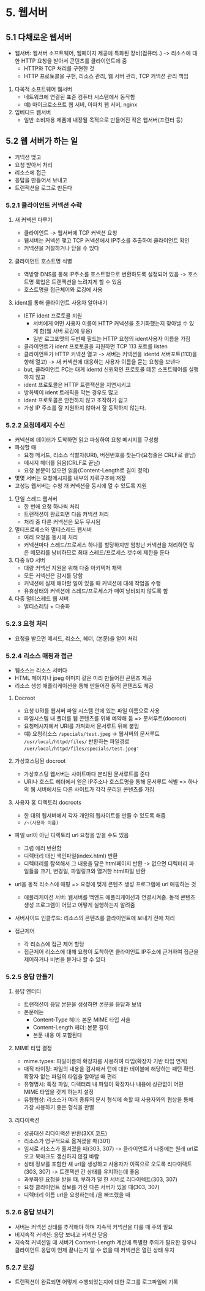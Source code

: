 # 5. 웹서버

## 5.1 다채로운 웹서버
- 웹서버: 웹서버 소프트웨어, 웹페이지 제공에 특화된 장비(컴퓨터..) -> 리소스에 대한 HTTP 요청을 받아서 콘텐츠를 클라이언트에 줌
    - HTTP와 TCP 처리를 구현한 것
    - HTTP 프로토콜을 구현, 리소스 관리, 웹 서버 관리, TCP 커넥션 관리 책임
    
1) 다목적 소프트웨어 웹서버
    - 네트워크에 연결된 표준 컴퓨터 시스템에서 동작함
    - 예) 마이크로소프트 웹 서버, 아파치 웹 서버, nginx
2) 임베디드 웹서버
    - 일반 소비자용 제품에 내장될 목적으로 만들어진 작은 웹서버(프린터 등)
    
## 5.2 웹 서버가 하는 일
- 커넥션 맺고
- 요청 받아서 처리
- 리소스에 접근
- 응답을 만들어서 보내고
- 트랜잭션을 로그로 만든다

### 5.2.1 클라이언트 커넥션 수락

1) 새 커넥션 다루기
    - 클라이언트 -> 웹서버에 TCP 커넥션 요청
    - 웹서버는 커넥션 맺고 TCP 커넥션에서 IP주소를 추출하여 클라이언트 확인
    - 커넥션을 거절하거나 닫을 수 있다
    
2) 클라이언트 호스트명 식별    
    - 역방향 DNS를 통해 IP주소를 호스트명으로 변환하도록 설정되어 있음 -> 호스트명 룩업은 트랜잭션을 느려지게 할 수 있음
    - 호스트명을 접근체어와 로깅에 사용
    
3) ident를 통해 클라이언트 사용자 알아내기
    - IETF ident 프로토콜 지원
        - 서버에게 어떤 사용자 이름이 HTTP 커넥션을 초기화했는지 찾아낼 수 있게 함(웹 서버 로깅에 유용)
        - 일반 로그포맷의 두번째 필드는 HTTP 요청의 ident사용자 이름을 가짐
    - 클라이언트가 ident 프로토콜을 지원하면 TCP 113 포트를 listen
    - 클라이언트가 HTTP 커넥션 열고 -> 서버는 커넥션을 identd 서버포트(113)을 향해 열고) -> 새 커넥션에 대응하는 사용자 이름을 묻는 요청을 보낸다
    - but, 클라이언트 PC는 대게 identd 신원확인 프로토콜 데몬 소프트웨어를 실행하지 않고
    - ident 프로토콜은 HTTP 트랜잭션을 지연시키고
    - 방화벽이 ident 트래픽을 막는 경우도 많고
    - ident 프로토콜은 안전하지 않고 조작하기 쉽고
    - 가상 IP 주소를 잘 지원하지 않아서 잘 동작하지 않는다.
    
### 5.2.2 요청메세지 수신
- 커넥션에 데이터가 도착하면 읽고 파싱하여 요청 메시지를 구성함
- 파싱할 때
    - 요청 메서드, 리소스 식별자(URI), 버전번호를 찾는다(요청줄은 CRLF로 끝남)
    - 메시지 헤더를 읽음(CRLF로 끝남)
    - 요청 본문이 있으면 읽음(Content-Length로 길이 정의)
- 몇몇 서버는 요청메시지를 내부의 자료구조에 저장
- 고성능 웹서버는 수청 개 커넥션을 동시에 열 수 있도록 지원

1. 단일 스레드 웹서버
    - 한 번에 요청 하나씩 처리
    - 트랜잭션이 완료되면 다음 커넥션 처리
    - 처리 중 다른 커넥션은 모두 무시됨
2. 멀티프로세스와 멀티스레드 웹서버
    - 여러 요청을 동시에 처리
    - 커넥션마다 스레드/프로세스 하나를 할당하지만 엄청난 커넥션을 처리하면 많은 메모리를 낭비하므로 최대 스레드/프로세스 갯수에 제한을 둔다
3. 다중 I/O 서버
    - 대량 커넥션 지원을 위해 다중 아키텍처 채택
    - 모든 커넥션은 감시를 당함 
    - 커넥션에 실제 해야할 일이 있을 때 커넥션에 대해 작업을 수행
    - 유휴상태의 커넥션에 스레드/프로세스가 매여 낭비되지 않도록 함
4. 다중 멀티스레드 웹 서버
    - 멀티스레딩 + 다중화
    
### 5.2.3 요청 처리
- 요청을 받으면 메서드, 리소스, 헤더, (본문)을 얻어 처리

### 5.2.4 리소스 매핑과 접근
- 웹소스는 리소스 서버다
- HTML 페이지나 jpeg 이미지 같은 미리 만들어진 콘텐츠 제공
- 리소스 생성 애플리케이션을 통해 만들어진 동적 콘텐츠도 제공

1. Docroot
    - 요청 URI를 웹서버 파일 시스템 안에 있는 파일 이름으로 사용
    - 파일시스템 내 폴더를 웹 콘텐츠를 위해 예약해 둠 => 문서루트(docroot)
    - 요청메시지에서 URI를 가져와서 문서루트 뒤에 붙임
    - 예) 요청리소스 ```/specials/test.jpeg``` -> 웹서버의 문서루트 ```/usr/local/httpd/files/``` 반환하는 파일경로 ```/uer/local/httpd/files/specials/test.jpeg'```
2. 가상호스팅된 docroot
    - 가상호스팅 웹서버는 사이트마다 분리된 문서루트를 준다
    - URI나 호스트 헤더에서 얻은 IP주소나 호스트명을 통해 문서루트 식별 => 하나의 웹 서버에서도 다른 사이트가 각각 분리된 콘텐츠를 가짐

3. 사용자 홈 디렉토리 docroots
    - 한 대의 웹서버에서 각자 개인의 웹사이트를 만들 수 있도록 해줌
    - ```/~(사용자 이름)```
    
- 파일 url이 아닌 디렉토리 url 요청을 받을 수도 있음
    - 그럼 에러 반환함
    - 디렉터리 대신 색인파일(index.html) 반환
    - 디렉터리를 탐색해서 그 내용을 담은 html페이지 반환 -> 없으면 디렉터리 파일들을 크기, 변경일, 파일링크와 열거한 html파일 반환
    
- url을 동적 리소스에 매핑 => 요청에 맺게 콘텐츠 생성 프로그램에 url 매핑하는 것
    - 애플리케이션 서버: 웹서버를 백엔드 애플리케이션과 연결시켜줌. 동적 콘텐츠 생성 프로그램이 어딨고 어떻게 실행하는지 알려줌
- 서버사이드 인클루드: 리소스의 콘텐츠를 클라이언트에 보내기 전에 처리
- 접근제어
    - 각 리소스에 접근 제어 할당
    - 접근제어 리소스에 대해 요청이 도착하면 클라이언트 IP주소에 근거하여 접근을 제어하거나 비번을 묻거나 할 수 있다
    
### 5.2.5 응답 만들기
1. 응답 엔터티
    - 트랜잭션이 응답 본문을 생성하면 본문을 응답과 보냄
    - 본문에는
        - Content-Type 헤더: 본문 MIME 타입 서술 
        - Content-Length 헤더: 본문 길이
        - 본문 내용 이 포함된다
    
2. MIME 타입 결정
    - mime.types: 파일이름의 확장자를 사용하여 타입(확장자 기반 타입 연계)
    - 매직 타이핑: 파일의 내용을 검사해서 턴에 대한 테이블에 해당하는 패턴 확인. 확장자 없는 파일의 타입을 알아낼 때 편리
    - 유형명시: 특정 파일, 디렉터리 내 파일이 확장자나 내용에 상관없이 어떤 MIME 타입을 갖게 하는지 설정
    - 유형협상: 리소스가 여러 종류의 문서 형식에 속할 때 사용자와의 협상을 통해 가장 사용하기 좋은 형식을 판별

3. 리다이랙션
    - 성공대신 리다이랙션 반환(3XX 코드)
    - 리소스가 영구적으로 옮겨졌을 때(301)
    - 임시로 리소스가 옮겨졌을 때(303, 307) -> 클라이언트가 나중에는 원래 url로 오고 북마크도 갱신하지 않길 바람
    - 상태 정보를 포함한 새 url을 생성하고 사용자가 이쪽으로 오도록 리다이렉트(303, 307) -> 트랜잭션 간 상태를 유지하는데 좋음
    - 과부화된 요청을 받을 때. 부하가 덜 한 서버로 리다이렉트(303, 307)
    - 요청 클라이언트 정보를 가진 다른 서버가 있을 때(303, 307)
    - 디렉터리 이름 url을 요청하는데 /을 빠뜨렸을 때
    
### 5.2.6 응답 보내기
- 서버는 커넥션 상태를 추적해야 하며 지속적 커넥션을 다룰 때 주의 필요
- 비지속적 커넥션: 응답 보내고 커넥션 닫음
- 지속적 커넥션일 때 서버가 Content-Length 계산에 특별한 주의가 필요한 경우나 클라이언트 응답이 언제 끝나는지 알 수 없을 때 커넥션은 열린 상태 유지

### 5.2.7 로깅
- 트랜잭션이 완료되면 어떻게 수행되었는지에 대한 로그를 로그파일에 기록
